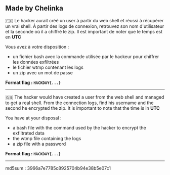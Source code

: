 Made by Chelinka 
--------------------------------------------------------------------------------------------------------------

🇫🇷 Le hacker aurait créé un user à partir du web shell et réussi à récupérer un vrai shell.
À partir des logs de connexion, retrouvez son nom d'utilisateur et la seconde où il a chiffré le zip.
Il est important de noter que le temps est en **UTC**

Vous avez à votre disposition :
- un fichier bash avec la commande utilisée par le hackeur pour chiffrer les données exfiltrées
- le fichier wtmp contenant les logs
- un zip avec un mot de passe


**Format flag : `HACKDAY{...}`**

------------------------------------------------------------------------------------------------------------------------------------------------------------------------------
🇬🇧 The hacker would have created a user from the web shell and managed to get a real shell.
From the connection logs, find his username and the second he encrypted the zip.
It is important to note that the time is in **UTC**

You have at your disposal :
- a bash file with the command used by the hacker to encrypt the exfiltrated data
- the wtmp file containing the logs
- a zip file with a password


**Format flag : `HACKDAY{...}`**

------------------------------------------------------------------------------------------------------------------------------------------------------------------------------
md5sum : 3966a7e7785c8925704b94e38b5e07c1